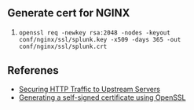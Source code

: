 # 

## Generate cert for NGINX
1. `openssl req -newkey rsa:2048 -nodes -keyout conf/nginx/ssl/splunk.key -x509 -days 365 -out conf/nginx/ssl/splunk.crt`


## Referenes
* [Securing HTTP Traffic to Upstream Servers](https://docs.nginx.com/nginx/admin-guide/security-controls/securing-http-traffic-upstream/)
* [Generating a self-signed certificate using OpenSSL](https://www.ibm.com/support/knowledgecenter/en/SSMNED_5.0.0/com.ibm.apic.cmc.doc/task_apionprem_gernerate_self_signed_openSSL.html)